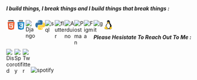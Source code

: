 ##### I build things, I break things and I build things that break things :

<a href="https://www.w3.org/html/" target="_blank"><img align="left" alt="HTML5" width="26px"
                                                        src="https://raw.githubusercontent.com/github/explore/80688e429a7d4ef2fca1e82350fe8e3517d3494d/topics/html/html.png"/></a>
<a href="https://www.w3schools.com/css/" target="_blank"><img align="left" alt="CSS3" width="26px"
                                                              src="https://raw.githubusercontent.com/github/explore/80688e429a7d4ef2fca1e82350fe8e3517d3494d/topics/css/css.png"/></a>
                                                              <img align="left" alt="Django" width="26px"
src="https://github.com/d34d-5h07/d34d-5h07/assets/58104187/5b118e31-a202-442f-babf-be23d726489f"/>
<a href="https://www.python.org" target="_blank"> <img align="left" alt="Python" width="26px"
                                                       src="https://github.com/Aakarsh-B/trying-repos/blob/master/python-5.svg?raw=true"/>
</a>

<img align="left" alt="sql" width="26px"
     src="https://user-images.githubusercontent.com/58104187/227933839-0f2d0df4-c063-4aa1-b7c9-a1663b94dce7.png"/>

<img align="left" alt="flutter" width="26px" src="https://www.vectorlogo.zone/logos/flutterio/flutterio-icon.svg"/>

<a href="https://www.arduino.cc/" target="_blank"> <img align="left" alt="Arduino" width="26px"
                                                        src="https://cdn.worldvectorlogo.com/logos/arduino-1.svg"
                                                        alt="arduino"/> </a>
                                                        <img align="left" alt="Postman" width="26px"
src="https://github.com/d34d-5h07/d34d-5h07/assets/58104187/eca250df-c06b-45e6-b57d-c215d6129c33"/>
                                                        <img align="left" alt="Figma" width="26px"
src="https://github.com/d34d-5h07/d34d-5h07/assets/58104187/dd7fb568-f13f-492e-bfa5-153ffb5b2182"/>

<a href="git" target="_blank"> <img align="left" alt="git" width="26px"
src="https://www.vectorlogo.zone/logos/git-scm/git-scm-icon.svg"/> </a>
    <img align="left" alt="Bash" width="26px"
         src="https://raw.githubusercontent.com/devicons/devicon/master/icons/linux/linux-original.svg"/> </a>
<br/>
<!-- #### Hobbies :
- [x] Video Games 🎮
- [ ] Bing Watching Shows 📺
- [ ] Music 
  -->
##### Please Hesistate To Reach Out To Me :
<a href="https://discordapp.com/users/434916213064466444">
    <img align="left" alt="Discord" width="22px"
         src="https://user-images.githubusercontent.com/58104187/206185989-9d49aa3a-b6af-48e3-983a-1d97819fa276.svg"/>
</a>
<a href="https://open.spotify.com/user/1fgjrj955afaorj9axy8cm0mp?si=43a86b7e9a654909&nd=1">
    <img align="left" alt="Spotify" width="22px"
         src="https://user-images.githubusercontent.com/58104187/198833667-f002e2ff-56d4-4575-a60d-e3cd07174e82.svg"/>
</a>
<a href="https://twitter.com/d34d__5h07">
    <img align="left" alt="Twitter" width="22px"
         src="https://github.com/d34d-5h07/d34d-5h07/assets/58104187/02021b91-8f23-4f8f-8512-511c60aa22a7" />

</a><br><br>


<!--   <img width="400" src="https://github.com/d34d-5h07/d34d-5h07/assets/58104187/0cab08ac-68c3-479a-a32d-5bf8b415cd62"></div> -->
<p><img href="https://www.deadshot.gq" width=330" alt="spotify"
     src="https://spotify-github-profile.vercel.app/api/view?uid=1fgjrj955afaorj9axy8cm0mp&cover_image=true&theme=natemoo-re&show_offline=false"></p>
<!--     <img width="302"
       src="https://github-readme-stats.vercel.app/api/top-langs?username=d34d-5h07&show_icons=true&locale=en&theme=radical&hide_border=true&hide_title=true"
       alt="d34d-5h07"/> -->
<!--     <img width="360"
       src="https://github-readmestats.vercel.app/api?username=d34d-5h07&show_icons=true&locale=en&theme=radical&hide_border=true&hide_title=true&include_all_commits=true&count_private=true"
       alt="d34d-5h07"/> -->
      

<!-- ```diff
+ Green
- Red
! Orange
@@ Pink @@
# Gray
...
```
 -->
<!-- <p float="left">
 <img width="250" src="https://quotes-github-readme.vercel.app/api?type=vertical&theme=dark&author=Rick%20Sanchez&quote=To%20live%20is%20to%20risk%20it%20all%3B%20otherwise%20you%E2%80%99re%20just%20an%20inert%20chunk%20of%20randomly%20assembled%20molecules%20drifting%20wherever%20the%20universe%20blows%20you"/>
<img width="250" src="https://quotes-github-readme.vercel.app/api?type=vertical&theme=dark&author=Bojack%20Horseman&quote=That%20voice%2C%20the%20one%20that%20tells%20you%20you%27re%20worthless%20and%20stupid%20and%20ugly...%20It%20goes%20away%2C%20right%3F"/>
<img width="250" src="https://quotes-github-readme.vercel.app/api?type=vertical&theme=dark&author=MrRobot&quote=When%20you%20see%20a%20good%20move%2C%20look%20for%20a%20better%20one"/>
</p>


